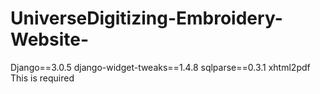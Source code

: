 # UniverseDigitizing-Embroidery-Website-
Django==3.0.5
django-widget-tweaks==1.4.8
sqlparse==0.3.1
xhtml2pdf
This is required
